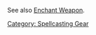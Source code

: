 See also [Enchant Weapon](Enchant_Weapon "wikilink").

[Category: Spellcasting Gear](Category:_Spellcasting_Gear "wikilink")
